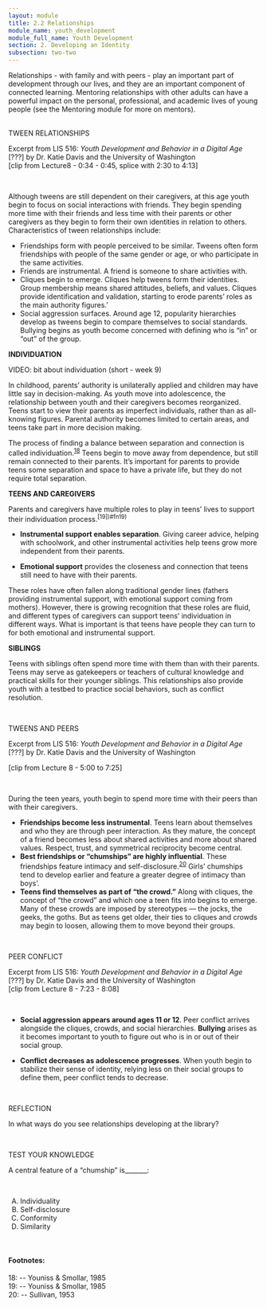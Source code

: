 ```yaml
---
layout: module
title: 2.2 Relationships
module_name: youth_development
module_full_name: Youth Development
section: 2. Developing an Identity
subsection: two-two
---
```


Relationships - with family and with peers - play an important part of development through our lives, and they are an important component of connected learning. Mentoring relationships with other adults can have a powerful impact on the personal, professional, and academic lives of young people (see the Mentoring module for more on mentors).  
<br>
<div class="explanatory">  

  <p><span class="box-title">TWEEN RELATIONSHIPS</span></p> 

  <p>Excerpt from LIS 516: <i>Youth Development and Behavior in a Digital Age</i> [???] by Dr. Katie Davis and the University of Washington 
<br>
[clip from Lecture8 - 0:34 - 0:45, splice with 2:30 to 4:13]
  </p> 
</div> 
<br> 

Although tweens are still dependent on their caregivers, at this age youth begin to focus on social interactions with friends. They begin spending more time with their friends and less time with their parents or other caregivers as they begin to form their own identities in relation to others. Characteristics of tween relationships include:  

- Friendships form with people perceived to be similar. Tweens often form friendships with people of the same gender or age, or who participate in the same activities.  
- Friends are instrumental. A friend is someone to share activities with. 
- Cliques begin to emerge. Cliques help tweens form their identities. Group membership means shared attitudes, beliefs, and values. Cliques provide identification and validation, starting to erode parents’ roles as the main authority figures.’ 
- Social aggression surfaces. Around age 12, popularity hierarchies develop as tweens begin to compare themselves to social standards. Bullying begins as youth become concerned with defining who is “in” or “out” of the group.  

**INDIVIDUATION** 

VIDEO: bit about individuation (short - week 9) 

In childhood, parents’ authority is unilaterally applied and children may have little say in decision-making. As youth move into adolescence, the relationship between youth and their caregivers becomes reorganized. Teens start to view their parents as imperfect individuals, rather than as all-knowing figures. Parental authority becomes limited to certain areas, and teens take part in more decision making.  

The process of finding a balance between separation and connection is called individuation.<sup>[18](#fn18)</sup> Teens begin to move away from dependence, but still remain connected to their parents. It’s important for parents to provide teens some separation and space to have a private life, but they do not require total separation.  

**TEENS AND CAREGIVERS** 

Parents and caregivers have multiple roles to play in teens’ lives to support their individuation process.<sup>[19])#fn19)</sup>  

- **Instrumental support enables separation**. Giving career advice, helping with schoolwork, and other instrumental activities help teens grow more independent from their parents.  

- **Emotional support** provides the closeness and connection that teens still need to have with their parents.  

These roles have often fallen along traditional gender lines (fathers providing instrumental support, with emotional support coming from mothers). However, there is growing recognition that these roles are fluid, and different types of caregivers can support teens’ individuation in different ways. What is important is that teens have people they can turn to for both emotional and instrumental support. 

**SIBLINGS**

Teens with siblings often spend more time with them than with their parents. Teens may serve as gatekeepers or teachers of cultural knowledge and practical skills for their younger siblings. This relationships also provide youth with a testbed to practice social behaviors, such as conflict resolution.  

<br>
<div class="explanatory">  

  <p><span class="box-title">TWEENS AND PEERS</span></p> 

  <p>Excerpt from LIS 516: <i>Youth Development and Behavior in a Digital Age</i> [???] by Dr. Katie Davis and the University of Washington <br>

[clip from Lecture 8 - 5:00 to 7:25]
  </p> 
</div> 
<br> 

During the teen years, youth begin to spend more time with their peers than with their caregivers.  

- **Friendships become less instrumental**. Teens learn about themselves and who they are through peer interaction. As they mature, the concept of a friend becomes less about shared activities and more about shared values. Respect, trust, and symmetrical reciprocity become central.  
- **Best friendships or “chumships” are highly influential**. These friendships feature intimacy and self-disclosure.<sup>[20](#fn20)</sup> Girls’ chumships tend to develop earlier and feature a greater degree of intimacy than boys’.  
- **Teens find themselves as part of “the crowd.”** Along with cliques, the concept of “the crowd” and which one a teen fits into begins to emerge. Many of these crowds are imposed by stereotypes — the jocks, the geeks, the goths. But as teens get older, their ties to cliques and crowds may begin to loosen, allowing them to move beyond their groups. 

<br>
<div class="explanatory">  

  <p><span class="box-title">PEER CONFLICT</span></p> 

  <p>Excerpt from LIS 516: <i>Youth Development and Behavior in a Digital Age</i> [???] by Dr. Katie Davis and the University of Washington <br>
[clip from Lecture 8 -  7:23 - 8:08]
  </p> 
</div> 
<br> 

- **Social aggression appears around ages 11 or 12**. Peer conflict arrives alongside the cliques, crowds, and social hierarchies. **Bullying** arises as it becomes important to youth to figure out who is in or out of their social group.  

- **Conflict decreases as adolescence progresses**. When youth begin to stabilize their sense of identity, relying less on their social groups to define them, peer conflict tends to decrease.

<br>
<div class="reflection"> 

  <p><span class="box-title">REFLECTION</span></p> 

  <p>In what ways do you see relationships developing at the library? </p>
</div> 
<br>
<div class="reflection"> 

  <p><span class="box-title">TEST YOUR KNOWLEDGE</span></p> 

  <p>A central feature of a “chumship” is_______:</p><br>
  <ol type="A">
  <li>Individuality</li>
  <li>Self-disclosure</li>
  <li>Conformity</li>
  <li>Similarity</li>
</div> 
<br>

#### Footnotes:

<a name="fn18">18</a>:  -- Youniss & Smollar, 1985
<br>
<a name="fn19">19</a>:  -- Youniss & Smollar, 1985 
<br>
<a name="fn20">20</a>:  -- Sullivan, 1953
